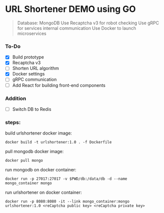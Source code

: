 # URL Shortener DEMO using GO

> Database: MongoDB
> Use Recaptcha v3 for robot checking
> Use gRPC for services internal communication
> Use Docker to launch microservices

### To-Do
- [x] Build prototype
- [x] Recaptcha v3
- [ ] Shorten URL algorithm
- [x] Docker settings
- [ ] gRPC communication
- [ ] Add React for building front-end components

### Addition
- [ ] Switch DB to Redis



### steps:

build urlshortener docker image:
```
docker build -t urlshortener:1.0 . -f Dockerfile
```

pull mongodb docker image:
```
docker pull mongo
```

run mongodb on docker container:
```
docker run -p 27017:27017 -v $PWD/db:/data/db -d --name mongo_container mongo
```

run urlshortener on docker container:
```
docker run -p 8080:8080 -it --link mongo_container:mongo urlshortener:1.0 <reCaptcha public key> <reCaptcha private key>
```